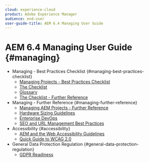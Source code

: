 ```yaml
---
cloud: experience-cloud
product: Adobe Experience Manager
audience: end-user
user-guide-title: AEM 6.4 Managing User Guide
---
```


# AEM 6.4 Managing User Guide {#managing}

+ Managing - Best Practices Checklist {#managing-best-practices-checklist}
    + [Managing Projects - Best Practices Checklist](best-practices.md)
    + [The Checklist](best-practices-checklist.md)
    + [Glossary](best-practices-glossary.md)
    + [The Checklist - Further Reference](best-practices-further-reference.md)
+ Managing - Further Reference {#managing-further-reference}
    + [Managing AEM Projects - Further Reference](manage-reference.md)
    + [Hardware Sizing Guidelines](hardware-sizing-guidelines.md)
    + [Enterprise DevOps](enterprise-devops.md)
    + [SEO and URL Management Best Practices](seo-and-url-management.md)
+ Accessibility {#accessibility}
    + [AEM and the Web Accessibility Guidelines](web-accessibility.md)
    + [Quick Guide to WCAG 2.0](qg-wcag.md)
+ General Data Protection Regulation {#general-data-protection-regulation}
    + [GDPR Readiness](gdpr-compliance.md)

